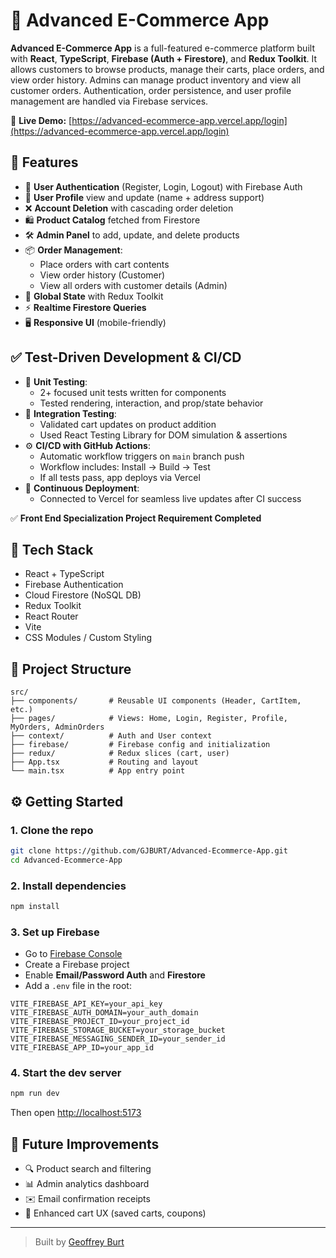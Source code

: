 # 🛒 Advanced E-Commerce App

**Advanced E-Commerce App** is a full-featured e-commerce platform built with **React**, **TypeScript**, **Firebase (Auth + Firestore)**, and **Redux Toolkit**. It allows customers to browse products, manage their carts, place orders, and view order history. Admins can manage product inventory and view all customer orders. Authentication, order persistence, and user profile management are handled via Firebase services.

🔗 **Live Demo:** [https://advanced-ecommerce-app.vercel.app/login](https://advanced-ecommerce-app.vercel.app/login)

## 🚀 Features

- 🔐 **User Authentication** (Register, Login, Logout) with Firebase Auth
- 👤 **User Profile** view and update (name + address support)
- ❌ **Account Deletion** with cascading order deletion
- 🛍️ **Product Catalog** fetched from Firestore
- 🛠️ **Admin Panel** to add, update, and delete products
- 📦 **Order Management**:
  - Place orders with cart contents
  - View order history (Customer)
  - View all orders with customer details (Admin)
- 🧠 **Global State** with Redux Toolkit
- ⚡ **Realtime Firestore Queries**
- 🖥️ **Responsive UI** (mobile-friendly)

## ✅ Test-Driven Development & CI/CD

- 🧪 **Unit Testing**: 
  - 2+ focused unit tests written for components
  - Tested rendering, interaction, and prop/state behavior
- 🔗 **Integration Testing**:
  - Validated cart updates on product addition
  - Used React Testing Library for DOM simulation & assertions
- ⚙️ **CI/CD with GitHub Actions**:
  - Automatic workflow triggers on `main` branch push
  - Workflow includes: Install → Build → Test
  - If all tests pass, app deploys via Vercel
- 🚀 **Continuous Deployment**:
  - Connected to Vercel for seamless live updates after CI success

✅ **Front End Specialization Project Requirement Completed**

## 🧰 Tech Stack

- React + TypeScript
- Firebase Authentication
- Cloud Firestore (NoSQL DB)
- Redux Toolkit
- React Router
- Vite
- CSS Modules / Custom Styling

## 📁 Project Structure

```
src/
├── components/       # Reusable UI components (Header, CartItem, etc.)
├── pages/            # Views: Home, Login, Register, Profile, MyOrders, AdminOrders
├── context/          # Auth and User context
├── firebase/         # Firebase config and initialization
├── redux/            # Redux slices (cart, user)
├── App.tsx           # Routing and layout
└── main.tsx          # App entry point
```

## ⚙️ Getting Started

### 1. Clone the repo

```bash
git clone https://github.com/GJBURT/Advanced-Ecommerce-App.git
cd Advanced-Ecommerce-App
```

### 2. Install dependencies

```bash
npm install
```

### 3. Set up Firebase

- Go to [Firebase Console](https://console.firebase.google.com/)
- Create a Firebase project
- Enable **Email/Password Auth** and **Firestore**
- Add a `.env` file in the root:

```env
VITE_FIREBASE_API_KEY=your_api_key
VITE_FIREBASE_AUTH_DOMAIN=your_auth_domain
VITE_FIREBASE_PROJECT_ID=your_project_id
VITE_FIREBASE_STORAGE_BUCKET=your_storage_bucket
VITE_FIREBASE_MESSAGING_SENDER_ID=your_sender_id
VITE_FIREBASE_APP_ID=your_app_id
```

### 4. Start the dev server

```bash
npm run dev
```

Then open [http://localhost:5173](http://localhost:5173)

## 📌 Future Improvements

- 🔍 Product search and filtering
- 📊 Admin analytics dashboard
- ✉️ Email confirmation receipts
- 🛒 Enhanced cart UX (saved carts, coupons)

---

> Built by [Geoffrey Burt](https://github.com/GJBURT)